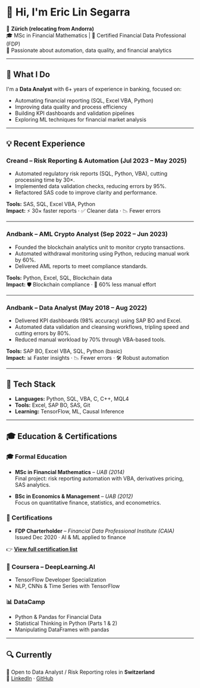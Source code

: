 # 👋 Hi, I'm Eric Lin Segarra

📍 **Zürich (relocating from Andorra)**  
🎓 MSc in Financial Mathematics | 🎯 Certified Financial Data Professional (FDP)  
🧠 Passionate about automation, data quality, and financial analytics

---

## 💼 What I Do

I'm a **Data Analyst** with 6+ years of experience in banking, focused on:

- Automating financial reporting (SQL, Excel VBA, Python)
- Improving data quality and process efficiency
- Building KPI dashboards and validation pipelines
- Exploring ML techniques for financial market analysis

---

## 💡 Recent Experience

### **Creand – Risk Reporting & Automation (Jul 2023 – May 2025)**
- Automated regulatory risk reports (SQL, Python, VBA), cutting processing time by 30×.
- Implemented data validation checks, reducing errors by 95%.
- Refactored SAS code to improve clarity and performance.

**Tools:** SAS, SQL, Excel VBA, Python  
**Impact:** ⚡ 30× faster reports · ✅ Cleaner data · 📉 Fewer errors

---

### **Andbank – AML Crypto Analyst (Sep 2022 – Jun 2023)**
- Founded the blockchain analytics unit to monitor crypto transactions.
- Automated withdrawal monitoring using Python, reducing manual work by 60%.
- Delivered AML reports to meet compliance standards.

**Tools:** Python, Excel, SQL, Blockchain data  
**Impact:** 🛡️ Blockchain compliance · 🧮 60% less manual effort

---

### **Andbank – Data Analyst (May 2018 – Aug 2022)**
- Delivered KPI dashboards (98% accuracy) using SAP BO and Excel.
- Automated data validation and cleansing workflows, tripling speed and cutting errors by 80%.
- Reduced manual workload by 70% through VBA-based tools.

**Tools:** SAP BO, Excel VBA, SQL, Python (basic)  
**Impact:** 📊 Faster insights · 📉 Fewer errors · 🛠️ Robust automation

---

## 🧰 Tech Stack

- **Languages:** Python, SQL, VBA, C, C++, MQL4  
- **Tools:** Excel, SAP BO, SAS, Git  
- **Learning:** TensorFlow, ML, Causal Inference

---

## 🎓 Education & Certifications

### 🎓 Formal Education
- **MSc in Financial Mathematics** – *UAB* *(2014)*  
  Final project: risk reporting automation with VBA, derivatives pricing, SAS analytics.

- **BSc in Economics & Management** – *UAB* *(2012)*  
  Focus on quantitative finance, statistics, and econometrics.

### 📜 Certifications
- **FDP Charterholder** – *Financial Data Professional Institute (CAIA)*  
  Issued Dec 2020 · AI & ML applied to finance

👉 **[View full certification list](https://github.com/EricLinSegarra/certifications)**

### 🧠 Coursera – DeepLearning.AI
- TensorFlow Developer Specialization
- NLP, CNNs & Time Series with TensorFlow

### 📊 DataCamp
- Python & Pandas for Financial Data
- Statistical Thinking in Python (Parts 1 & 2)
- Manipulating DataFrames with pandas

---

## 🔍 Currently

🔎 Open to Data Analyst / Risk Reporting roles in **Switzerland**  
🔗 [LinkedIn](https://linkedin.com/in/elinsegarra) · [GitHub](https://github.com/ericlinsegarra)



<!--
**EricLinSegarra/ericlinsegarra** is a ✨ _special_ ✨ repository because its `README.md` (this file) appears on your GitHub profile.

Here are some ideas to get you started:

- 🔭 I’m currently working on ...
- 🌱 I’m currently learning ...
- 👯 I’m looking to collaborate on ...
- 🤔 I’m looking for help with ...
- 💬 Ask me about ...
- 📫 How to reach me: ...
- 😄 Pronouns: ...
- ⚡ Fun fact: ...
-->
